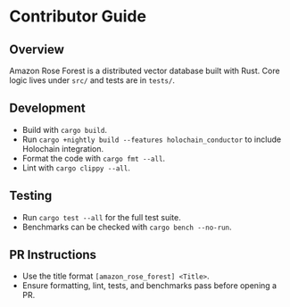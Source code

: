 # Contributor Guide

## Overview
Amazon Rose Forest is a distributed vector database built with Rust. Core logic lives under `src/` and tests are in `tests/`.

## Development
- Build with `cargo build`.
- Run `cargo +nightly build --features holochain_conductor` to include Holochain integration.
- Format the code with `cargo fmt --all`.
- Lint with `cargo clippy --all`.

## Testing
- Run `cargo test --all` for the full test suite.
- Benchmarks can be checked with `cargo bench --no-run`.

## PR Instructions
- Use the title format `[amazon_rose_forest] <Title>`.
- Ensure formatting, lint, tests, and benchmarks pass before opening a PR.
